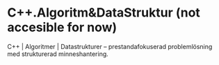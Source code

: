 # C++.Algoritm&DataStruktur (not accesible for now)
C++ | Algoritmer | Datastrukturer – prestandafokuserad problemlösning med strukturerad minneshantering.
